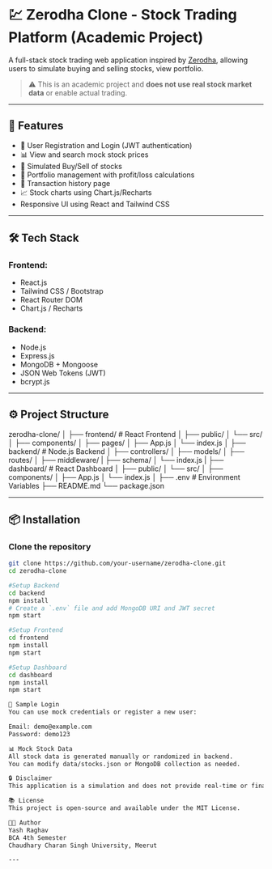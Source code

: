 # 💹 Zerodha Clone - Stock Trading Platform (Academic Project)

A full-stack stock trading web application inspired by [Zerodha](https://zerodha.com/), allowing users to simulate buying and selling stocks, view portfolio.

> ⚠️ This is an academic project and **does not use real stock market data** or enable actual trading.

---

## 🚀 Features

- 🔐 User Registration and Login (JWT authentication)
- 📊 View and search mock stock prices
- 💸 Simulated Buy/Sell of stocks
- 📁 Portfolio management with profit/loss calculations
- 🧾 Transaction history page
- 📈 Stock charts using Chart.js/Recharts
- Responsive UI using React and Tailwind CSS

---

## 🛠️ Tech Stack

### Frontend:
- React.js
- Tailwind CSS / Bootstrap
- React Router DOM
- Chart.js / Recharts

### Backend:
- Node.js
- Express.js
- MongoDB + Mongoose
- JSON Web Tokens (JWT)
- bcrypt.js

---

## ⚙️ Project Structure

zerodha-clone/
│
├── frontend/ # React Frontend
│ ├── public/
│ └── src/
│ ├── components/
│ ├── pages/
│ ├── App.js
│ └── index.js
│
├── backend/ # Node.js Backend
│ ├── controllers/
│ ├── models/
│ ├── routes/
│ ├── middleware/
| ├── schema/
│ └── index.js
|
├── dashboard/ # React Dashboard
│ ├── public/
│ └── src/
│ ├── components/
│ ├── App.js
│ └── index.js
│
├── .env # Environment Variables
├── README.md
└── package.json


---

## 📦 Installation

### Clone the repository

```bash
git clone https://github.com/your-username/zerodha-clone.git
cd zerodha-clone

#Setup Backend
cd backend
npm install
# Create a `.env` file and add MongoDB URI and JWT secret
npm start

#Setup Frontend
cd frontend
npm install
npm start

#Setup Dashboard
cd dashboard
npm install
npm start

🧪 Sample Login
You can use mock credentials or register a new user:

Email: demo@example.com
Password: demo123

📊 Mock Stock Data
All stock data is generated manually or randomized in backend.
You can modify data/stocks.json or MongoDB collection as needed.

🔒 Disclaimer
This application is a simulation and does not provide real-time or financial trading services. It is built solely for educational purposes.

📚 License
This project is open-source and available under the MIT License.

👨‍💻 Author
Yash Raghav
BCA 4th Semester
Chaudhary Charan Singh University, Meerut

---



